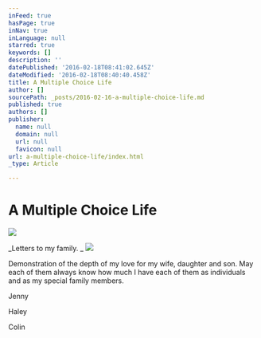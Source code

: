 ```yaml
---
inFeed: true
hasPage: true
inNav: true
inLanguage: null
starred: true
keywords: []
description: ''
datePublished: '2016-02-18T08:41:02.645Z'
dateModified: '2016-02-18T08:40:40.458Z'
title: A Multiple Choice Life
author: []
sourcePath: _posts/2016-02-16-a-multiple-choice-life.md
published: true
authors: []
publisher:
  name: null
  domain: null
  url: null
  favicon: null
url: a-multiple-choice-life/index.html
_type: Article

---
```

# A Multiple Choice Life
![](https://the-grid-user-content.s3-us-west-2.amazonaws.com/620d0725-9400-4695-9e26-e5b419a96edc.jpg)

_Letters to my family. _
![](https://the-grid-user-content.s3-us-west-2.amazonaws.com/a4a5f183-4729-4ebf-ab50-4327c5e231da.JPG)

Demonstration of the depth of my love for my wife, daughter and son. May each of them always know how much I have each of them as individuals and as my special family members.

Jenny 

Haley

Colin
